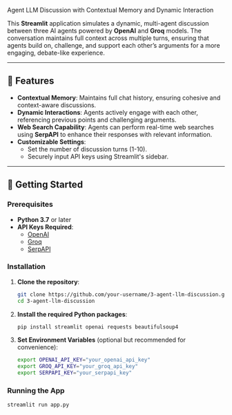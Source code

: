 Agent LLM Discussion with Contextual Memory and Dynamic Interaction

This **Streamlit** application simulates a dynamic, multi-agent discussion between three AI agents powered by **OpenAI** and **Groq** models. The conversation maintains full context across multiple turns, ensuring that agents build on, challenge, and support each other’s arguments for a more engaging, debate-like experience.

---

## 🎯 Features
- **Contextual Memory**: Maintains full chat history, ensuring cohesive and context-aware discussions.
- **Dynamic Interactions**: Agents actively engage with each other, referencing previous points and challenging arguments.
- **Web Search Capability**: Agents can perform real-time web searches using **SerpAPI** to enhance their responses with relevant information.
- **Customizable Settings**:
  - Set the number of discussion turns (1-10).
  - Securely input API keys using Streamlit's sidebar.

---

## 🚀 Getting Started

### Prerequisites
- **Python 3.7** or later
- **API Keys Required**:
  - [OpenAI](https://platform.openai.com/account/api-keys)
  - [Groq](https://groq.com)
  - [SerpAPI](https://serpapi.com)

### Installation

1. **Clone the repository**:
    ```bash
    git clone https://github.com/your-username/3-agent-llm-discussion.git
    cd 3-agent-llm-discussion
    ```

2. **Install the required Python packages**:
    ```bash
    pip install streamlit openai requests beautifulsoup4
    ```

3. **Set Environment Variables** (optional but recommended for convenience):
    ```bash
    export OPENAI_API_KEY="your_openai_api_key"
    export GROQ_API_KEY="your_groq_api_key"
    export SERPAPI_KEY="your_serpapi_key"
    ```

### Running the App
```bash
streamlit run app.py
